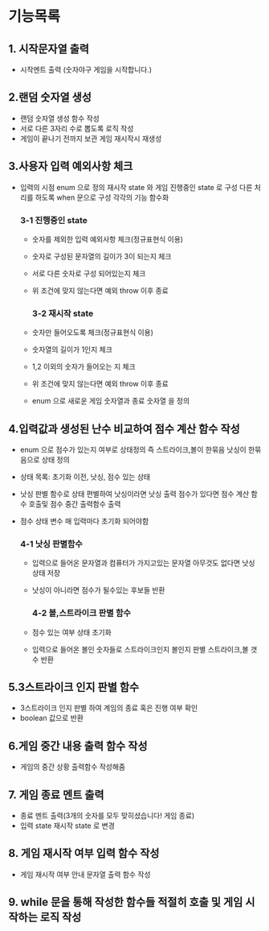 # 기능목록

## 1. 시작문자열 출력

- 시작멘트 출력 (숫자야구 게임을 시작합니다.)

## 2.랜덤 숫자열 생성 

- 랜덤 숫자열 생성 함수 작성
- 서로 다른 3자리 수로 뽑도록 로직 작성
- 게임이 끝나기 전까지 보관 게임 재시작시 재생성

## 3.사용자 입력 예외사항 체크 

- 입력의 시점 enum 으로 정의 재시작 state 와 게임 진행중인 state 로 구성 다른 처리를 하도록 when 문으로 구성 각각의 기능 함수화
    ### 3-1 진행중인 state
  - 숫자를 제외한 입력 예외사항 체크(정규표현식 이용)
  - 숫자로 구성된 문자열의 길이가 3이 되는지 체크
  - 서로 다른 숫자로 구성 되어있는지 체크
  - 위 조건에 맞지 않는다면 예외 throw 이후 종료

    ### 3-2 재시작 state
  - 숫자만 들어오도록 체크(정규표현식 이용)
  - 숫자열의 길이가 1인지 체크
  - 1,2 이외의 숫자가 들어오는 지 체크
  - 위 조건에 맞지 않는다면 예외 throw 이후 종료
  - enum 으로 새로운 게임 숫자열과 종료 숫자열 을 정의 
  
## 4.입력값과 생성된 난수 비교하여 점수 계산 함수 작성
    
- enum 으로 점수가 있는지 여부로 상태정의 즉 스트라이크,볼이 한묶음 낫싱이 한묶음으로 상태 정의   
- 상태 목록: 초기화 이전, 낫싱, 점수 있는 상태
- 낫싱 판별 함수로 상태 편별하여 낫싱이라면 낫싱 출력 점수가 있다면 점수 계산 함수 호출및 점수 중간 출력함수 출력
- 점수 상태 변수 매 입력마다 초기화 되어야함 

    ### 4-1 낫싱 판별함수
  - 입력으로 들어온 문자열과 컴퓨터가 가지고있는 문자열 아무것도 없다면 낫싱 상태 저장
  - 낫싱이 아니라면 점수가 될수있는 후보들 반환
  
    ### 4-2 볼,스트라이크 판별 함수
  - 점수 있는 여부 상태 초기화
  - 입력으로 들어온 볼인 숫자들로 스트라이크인지 볼인지 판별 스트라이크,볼 갯수 반환

## 5.3스트라이크 인지 판별 함수 

- 3스트라이크 인지 판별 하여 계임의 종료 혹은 진행 여부 확인
- boolean 값으로 반환

## 6.게임 중간 내용 출력 함수 작성 
 
- 게임의 중간 상황 출력함수 작성해줌

## 7. 게임 종료 멘트 출력

- 종료 멘트 출력(3개의 숫자를 모두 맞히셨습니다! 게임 종료)
- 입력 state 재시작 state 로 변경


## 8. 게임 재시작 여부 입력 함수 작성

- 게임 재시작 여부 안내 문자열 출력 함수 작성 

## 9. while 문을 통해 작성한 함수들 적절히 호출 및 게임 시작하는 로직 작성 